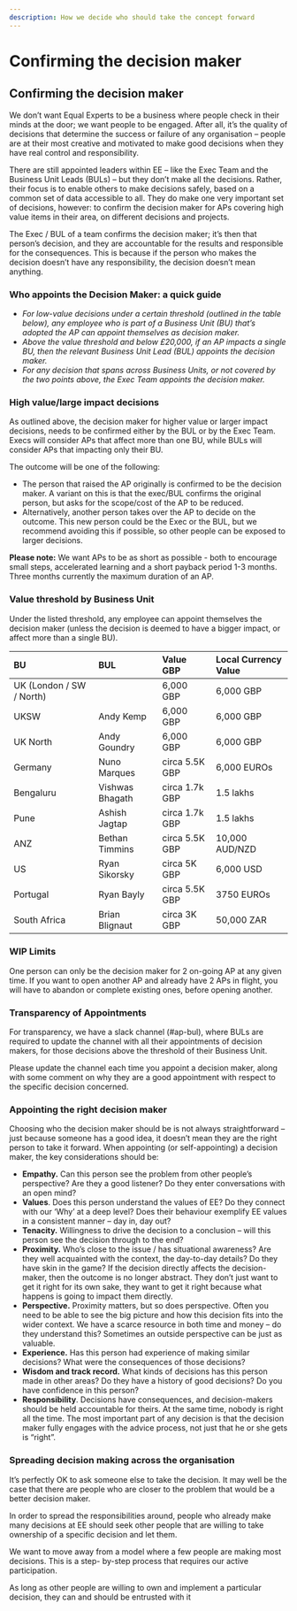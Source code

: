 ```yaml
---
description: How we decide who should take the concept forward
---
```


# Confirming the decision maker

## Confirming the decision maker

We don’t want Equal Experts to be a business where people check in their minds at the door; we want people to be engaged. After all, it’s the quality of decisions that determine the success or failure of any organisation – people are at their most creative and motivated to make good decisions when they have real control and responsibility.

There are still appointed leaders within EE – like the Exec Team and the Business Unit Leads \(BULs\) – but they don’t make all the decisions. Rather, their focus is to enable others to make decisions safely, based on a common set of data accessible to all. They do make one very important set of decisions, however: to confirm the decision maker for APs covering high value items in their area, on different decisions and projects.

The Exec / BUL of a team confirms the decision maker; it’s then that person’s decision, and they are accountable for the results and responsible for the consequences. This is because if the person who makes the decision doesn’t have any responsibility, the decision doesn’t mean anything.

### Who appoints the Decision Maker: a quick guide

* _For low-value decisions under a certain threshold \(outlined in the table below\), any employee who is part of a Business Unit \(BU\) that’s adopted the AP can appoint themselves as decision maker._
* _Above the value threshold and below £20,000, if an AP impacts a single BU, then the relevant Business Unit Lead \(BUL\) appoints the decision maker._
* _For any decision that spans across Business Units, or not covered by the two points above, the Exec Team appoints the decision maker._

### High value/large impact decisions

As outlined above, the decision maker for higher value or larger impact decisions, needs to be confirmed either by the BUL or by the Exec Team. Execs will consider APs that affect more than one BU, while BULs will consider APs that impacting only their BU.

The outcome will be one of the following:

* The person that raised the AP originally is confirmed to be the decision maker. A variant on this is that the exec/BUL confirms the original person, but asks for the scope/cost of the AP to be reduced.
* Alternatively, another person takes over the AP to decide on the outcome. This new person could be the Exec or the BUL, but we recommend avoiding this if possible, so other people can be exposed to larger decisions.

**Please note:** We want APs to be as short as possible - both to encourage small steps, accelerated learning and a short payback period 1-3 months.  Three months currently the maximum duration of an AP.

### Value threshold by Business Unit

Under the listed threshold, any employee can appoint themselves the decision maker \(unless the decision is deemed to have a bigger impact, or affect more than a single BU\).

| **BU** | **BUL** | **Value GBP** | **Local Currency Value** |
| :--- | :--- | :--- | :--- |
| UK \(London / SW / North\) |  | 6,000 GBP | 6,000 GBP |
| UKSW | Andy Kemp | 6,000 GBP | 6,000 GBP |
| UK North | Andy Goundry | 6,000 GBP | 6,000 GBP |
| Germany | Nuno Marques | circa 5.5K GBP | 6,000 EUROs |
| Bengaluru | Vishwas Bhagath | circa 1.7k GBP | 1.5 lakhs |
| Pune | Ashish Jagtap | circa 1.7k GBP | 1.5 lakhs |
| ANZ | Bethan Timmins | circa 5.5K GBP | 10,000 AUD/NZD |
| US | Ryan Sikorsky | circa 5K GBP | 6,000 USD |
| Portugal | Ryan Bayly | circa 5.5K GBP | 3750 EUROs |
| South Africa | Brian Blignaut | circa 3K GBP | 50,000 ZAR |

### WIP Limits

One person can only be the decision maker for 2 on-going AP at any given time. If you want to open another AP and already have 2 APs in flight, you will have to abandon or complete existing ones, before opening another.

### Transparency of Appointments

For transparency, we have a slack channel \(\#ap-bul\), where BULs are required to update the channel with all their appointments of decision makers, for those decisions above the threshold of their Business Unit.

Please update the channel each time you appoint a decision maker, along with some comment on why they are a good appointment with respect to the specific decision concerned.

### Appointing the right decision maker

Choosing who the decision maker should be is not always straightforward – just because someone has a good idea, it doesn’t mean they are the right person to take it forward. When appointing \(or self-appointing\) a decision maker, the key considerations should be:

* **Empathy.** Can this person see the problem from other people’s perspective? Are they a good listener? Do they enter conversations with an open mind?
* **Values**. Does this person understand the values of EE? Do they connect with our ‘Why’ at a deep level? Does their behaviour exemplify EE values in a consistent manner – day in, day out?
* **Tenacity.** Willingness to drive the decision to a conclusion – will this person see the decision through to the end?
* **Proximity.** Who’s close to the issue / has situational awareness? Are they well acquainted with the context, the day-to-day details? Do they have skin in the game? If the decision directly affects the decision-maker, then the outcome is no longer abstract. They don’t just want to get it right for its own sake, they want to get it right because what happens is going to impact them directly.
* **Perspective.** Proximity matters, but so does perspective. Often you need to be able to see the big picture and how this decision fits into the wider context. We have a scarce resource in both time and money – do they understand this? Sometimes an outside perspective can be just as valuable.
* **Experience.** Has this person had experience of making similar decisions? What were the consequences of those decisions?
* **Wisdom and track record.** What kinds of decisions has this person made in other areas? Do they have a history of good decisions? Do you have confidence in this person?
* **Responsibility**. Decisions have consequences, and decision-makers should be held accountable for theirs. At the same time, nobody is right all the time. The most important part of any decision is that the decision maker fully engages with the advice process, not just that he or she gets is “right”.

### Spreading decision making across the organisation

It’s perfectly OK to ask someone else to take the decision. It may well be the case that there are people who are closer to the problem that would be a better decision maker.

In order to spread the responsibilities around, people who already make many decisions at EE should seek other people that are willing to take ownership of a specific decision and let them.

We want to move away from a model where a few people are making most decisions. This is a step- by-step process that requires our active participation.

As long as other people are willing to own and implement a particular decision, they can and should be entrusted with it

